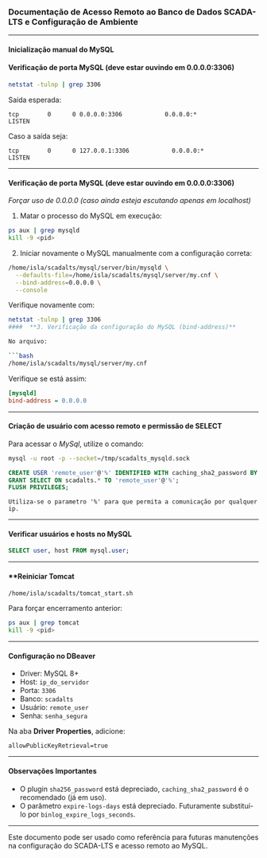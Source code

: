 ### Documentação de Acesso Remoto ao Banco de Dados SCADA-LTS e Configuração de Ambiente

---

####  **Inicialização manual do MySQL**

####  **Verificação de porta MySQL (deve estar ouvindo em 0.0.0.0:3306)**

```bash
netstat -tulnp | grep 3306
```

Saída esperada:

```
tcp        0      0 0.0.0.0:3306            0.0.0.0:*               LISTEN
```
Caso a saída seja:

```
tcp        0      0 127.0.0.1:3306            0.0.0.0:*               LISTEN
```

---
#### **Verificação de porta MySQL (deve estar ouvindo em 0.0.0.0:3306)**

*Forçar uso de 0.0.0.0 (caso ainda esteja escutando apenas em localhost)*

1. Matar o processo do MySQL em execução:

```bash
ps aux | grep mysqld
kill -9 <pid>
```

2. Iniciar novamente o MySQL manualmente com a configuração correta:

```bash
/home/isla/scadalts/mysql/server/bin/mysqld \
  --defaults-file=/home/isla/scadalts/mysql/server/my.cnf \
  --bind-address=0.0.0.0 \
  --console
```

Verifique novamente com:

```bash
netstat -tulnp | grep 3306
####  **3. Verificação da configuração do MySQL (bind-address)**

No arquivo:

```bash
/home/isla/scadalts/mysql/server/my.cnf
```

Verifique se está assim:

```ini
[mysqld]
bind-address = 0.0.0.0
```

---

####  **Criação de usuário com acesso remoto e permissão de SELECT**

Para acessar o *MySql*, utilize o comando:
```bash
mysql -u root -p --socket=/tmp/scadalts_mysqld.sock
```

```sql
CREATE USER 'remote_user'@'%' IDENTIFIED WITH caching_sha2_password BY 'senha_segura';
GRANT SELECT ON scadalts.* TO 'remote_user'@'%';
FLUSH PRIVILEGES;
```
	Utiliza-se o parametro '%' para que permita a comunicação por qualquer ip.
---

####  **Verificar usuários e hosts no MySQL**

```sql
SELECT user, host FROM mysql.user;
```

---

####  **Reiniciar Tomcat

```bash
/home/isla/scadalts/tomcat_start.sh
```

Para forçar encerramento anterior:

```bash
ps aux | grep tomcat
kill -9 <pid>
```

---

####  **Configuração no DBeaver**

- Driver: MySQL 8+
- Host: `ip_do_servidor`
- Porta: `3306`
- Banco: `scadalts`
- Usuário: `remote_user`
- Senha: `senha_segura`

Na aba **Driver Properties**, adicione:

```properties
allowPublicKeyRetrieval=true
```

---

####  **Observações Importantes**

- O plugin `sha256_password` está depreciado, `caching_sha2_password` é o recomendado (já em uso).
- O parâmetro `expire-logs-days` está depreciado. Futuramente substituí-lo por `binlog_expire_logs_seconds`.

---

Este documento pode ser usado como referência para futuras manutenções na configuração do SCADA-LTS e acesso remoto ao MySQL.


